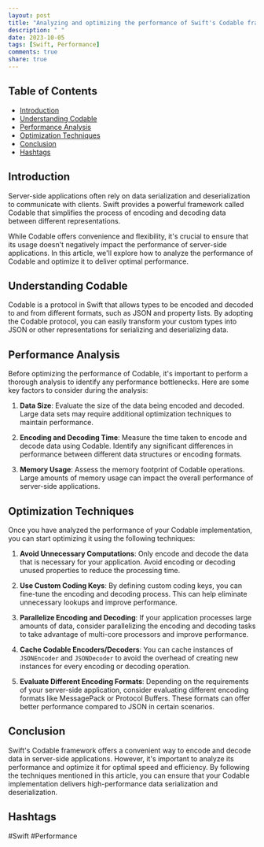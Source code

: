 ```yaml
---
layout: post
title: "Analyzing and optimizing the performance of Swift's Codable framework in server-side applications"
description: " "
date: 2023-10-05
tags: [Swift, Performance]
comments: true
share: true
---
```


## Table of Contents
- [Introduction](#introduction)
- [Understanding Codable](#understanding-codable)
- [Performance Analysis](#performance-analysis)
- [Optimization Techniques](#optimization-techniques)
- [Conclusion](#conclusion)
- [Hashtags](#hashtags)

## Introduction
Server-side applications often rely on data serialization and deserialization to communicate with clients. Swift provides a powerful framework called Codable that simplifies the process of encoding and decoding data between different representations.

While Codable offers convenience and flexibility, it's crucial to ensure that its usage doesn't negatively impact the performance of server-side applications. In this article, we'll explore how to analyze the performance of Codable and optimize it to deliver optimal performance.

## Understanding Codable
Codable is a protocol in Swift that allows types to be encoded and decoded to and from different formats, such as JSON and property lists. By adopting the Codable protocol, you can easily transform your custom types into JSON or other representations for serializing and deserializing data.

## Performance Analysis
Before optimizing the performance of Codable, it's important to perform a thorough analysis to identify any performance bottlenecks. Here are some key factors to consider during the analysis:

1. **Data Size**: Evaluate the size of the data being encoded and decoded. Large data sets may require additional optimization techniques to maintain performance.

2. **Encoding and Decoding Time**: Measure the time taken to encode and decode data using Codable. Identify any significant differences in performance between different data structures or encoding formats.

3. **Memory Usage**: Assess the memory footprint of Codable operations. Large amounts of memory usage can impact the overall performance of server-side applications.

## Optimization Techniques
Once you have analyzed the performance of your Codable implementation, you can start optimizing it using the following techniques:

1. **Avoid Unnecessary Computations**: Only encode and decode the data that is necessary for your application. Avoid encoding or decoding unused properties to reduce the processing time.

2. **Use Custom Coding Keys**: By defining custom coding keys, you can fine-tune the encoding and decoding process. This can help eliminate unnecessary lookups and improve performance.

3. **Parallelize Encoding and Decoding**: If your application processes large amounts of data, consider parallelizing the encoding and decoding tasks to take advantage of multi-core processors and improve performance.

4. **Cache Codable Encoders/Decoders**: You can cache instances of `JSONEncoder` and `JSONDecoder` to avoid the overhead of creating new instances for every encoding or decoding operation.

5. **Evaluate Different Encoding Formats**: Depending on the requirements of your server-side application, consider evaluating different encoding formats like MessagePack or Protocol Buffers. These formats can offer better performance compared to JSON in certain scenarios.

## Conclusion
Swift's Codable framework offers a convenient way to encode and decode data in server-side applications. However, it's important to analyze its performance and optimize it for optimal speed and efficiency. By following the techniques mentioned in this article, you can ensure that your Codable implementation delivers high-performance data serialization and deserialization.

## Hashtags
#Swift #Performance
